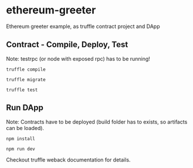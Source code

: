 # ethereum-greeter
Ethereum greeter example, as truffle contract project and DApp

## Contract - Compile, Deploy, Test

Note: testrpc (or node with exposed rpc) has to be running!

```
truffle compile
```

```
truffle migrate
```

```
truffle test
``` 

## Run DApp

Note: Contracts have to be deployed (build folder has to exists, so artifacts can be loaded).

```
npm install
```

```
npm run dev
```

Checkout truffle weback documentation for details.

